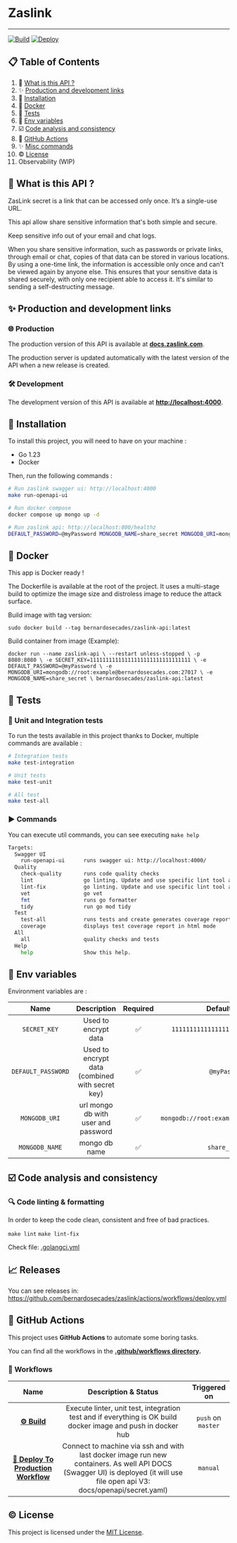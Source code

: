 # Zaslink

---

[![Build](https://github.com/bernardosecades/zaslink/actions/workflows/build.yml/badge.svg)](https://github.com/bernardosecades/zaslink/actions/workflows/build.yml)
[![Deploy](https://github.com/bernardosecades/zaslink/actions/workflows/deploy.yml/badge.svg)](https://github.com/bernardosecades/zaslink/actions/workflows/deploy.yml)

## 📋 Table of Contents

1. 🐺 [What is this API ?](#what-is-this-api)
2. ✨ [Production and development links](#production-and-development-links)
3. 🔨 [Installation](#installation)
4. 🐳 [Docker](#docker)
5. 💯 [Tests](#tests)
6. 🌿 [Env variables](#env-variables)
7. ☑️ [Code analysis and consistency](#code-analysis-and-consistency)
8. 🐙 [GitHub Actions](#github-actions)
9. ✨ [Misc commands](#misc-commands)
10. ©️ [License](#license)
11. Observability (WIP)

## <a name="what-is-this-api">🐺 What is this API ?</a>

ZasLink secret is a link that can be accessed only once. It’s a single-use URL.

This api allow share sensitive information that's both simple and secure.

Keep sensitive info out of your email and chat logs.

When you share sensitive information, such as passwords or private links, through email or chat, copies of that data can be stored in various locations. By using a one-time link, the information is accessible only once and can't be viewed again by anyone else. This ensures that your sensitive data is shared securely, with only one recipient able to access it. It's similar to sending a self-destructing message.

## <a name="production-and-development-links">✨ Production and development links</a>

### 🌐 Production

The production version of this API is available at **[docs.zaslink.com](https://docs.zaslink.com)**.

The production server is updated automatically with the latest version of the API when a new release is created.

### 🛠️ Development

The development version of this API is available at **[http://localhost:4000](http://localhost:4000)**.

## <a name="installation">🔨 Installation</a>

To install this project, you will need to have on your machine :

- Go 1.23
- Docker

Then, run the following commands :

```bash
# Run zaslink swagger ui: http://localhost:4000
make run-openapi-ui

# Run docker compose
docker compose up mongo up -d

# Run zaslink api: http://localhost:800/healthz
DEFAULT_PASSWORD=@myPassword MONGODB_NAME=share_secret MONGODB_URI=mongodb://root:example@localhost:27017 SECRET_KEY=11111111111111111111111111111111 go run ./cmd/api/main.go
```

## <a name="docker">🐳 Docker</a>

This app is Docker ready !

The Dockerfile is available at the root of the project. It uses a multi-stage build to optimize the image size and distroless image to reduce the attack surface.

Build image with tag version:

`sudo docker build --tag bernardosecades/zaslink-api:latest`

Build container from image (Example):

`docker run --name zaslink-api \
  --restart unless-stopped \
  -p 8080:8080 \
  -e SECRET_KEY=11111111111111111111111111111111 \
  -e DEFAULT_PASSWORD=@myPassword \
  -e MONGODB_URI=mongodb://root:example@bernardosecades.com:27017 \
  -e MONGODB_NAME=share_secret \
  bernardosecades/zaslink-api:latest
`

## <a name="tests">💯 Tests</a>

### 🧪 Unit and Integration tests

To run the tests available in this project thanks to Docker, multiple commands are available :

```bash
# Integration tests
make test-integration

# Unit tests
make test-unit

# All test
make test-all
```

### ▶️ Commands

You can execute util commands, you can see executing `make help`

```bash
Targets:
  Swagger UI
    run-openapi-ui      runs swagger ui: http://localhost:4000/
  Quality
    check-quality       runs code quality checks
    lint                go linting. Update and use specific lint tool and options
    lint-fix            go linting. Update and use specific lint tool and options
    vet                 go vet
    fmt                 runs go formatter
    tidy                run go mod tidy
  Test
    test-all            runs tests and create generates coverage report
    coverage            displays test coverage report in html mode
  All
    all                 quality checks and tests
  Help
    help                Show this help.

```

## <a name="env-variables">🌿 Env variables</a>

Environment variables are :

|         Name         |                   Description                   | Required |                 Default value                  | 
|:--------------------:|:-----------------------------------------------:|:--------:|:----------------------------------------------:|
|     `SECRET_KEY`     |              Used to encrypt data               |    ✅     |       `11111111111111111111111111111111`       | 
|  `DEFAULT_PASSWORD`  | Used to encrypt data (combined with secret key) |    ✅     |                 `@myPassword`                  | 
|    `MONGODB_URI`     |       url mongo db with user and password       |    ✅     |    `mongodb://root:example@localhost:27017`    | 
| `MONGODB_NAME`       |                  mongo db name                  |    ✅     |                 `share_secret`                 | 



## <a name="code-analysis-and-consistency">☑️ Code analysis and consistency</a>

### 🔍 Code linting & formatting

In order to keep the code clean, consistent and free of bad practices.

`make lint` 
`make lint-fix`

Check file: [.golangci.yml](.golangci.yml)


## <a name="versions">📈 Releases</a>

You can see releases in: https://github.com/bernardosecades/zaslink/actions/workflows/deploy.yml

## <a name="github-actions">🐙 GitHub Actions</a>

This project uses **GitHub Actions** to automate some boring tasks.

You can find all the workflows in the **[.github/workflows directory](https://github.com/bernardosecades/zaslink/tree/master/.github/workflows).**

### 🎢 Workflows

|                                                        Name                                                        |                                                                             Description & Status                                                                             |    Triggered on    |    
|:------------------------------------------------------------------------------------------------------------------:|:----------------------------------------------------------------------------------------------------------------------------------------------------------------------------:|:------------------:|
|               **[⚙️ Build](https://github.com/bernardosecades/zaslink/actions/workflows/build.yml)**               |                     Execute linter, unit test, integration test and if everything is OK build docker image and push in docker hub                                            | `push` on `master` | 
| **[🚀 Deploy To Production Workflow](https://github.com/bernardosecades/zaslink/actions/workflows/deploy.yml)**    | Connect to machine via ssh and with last docker image run new containers. As well API DOCS (Swagger UI) is deployed (it will use file open api V3: docs/openapi/secret.yaml) |      `manual`      | 

## <a name="license">©️ License</a>

This project is licensed under the [MIT License](LICENSE).

